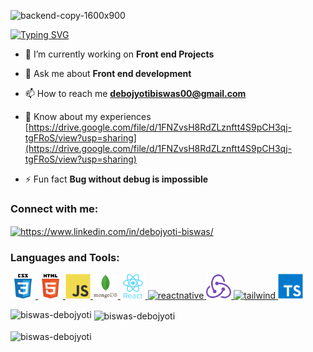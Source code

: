 ![backend-copy-1600x900](https://user-images.githubusercontent.com/101389007/193854846-5944fad4-1a74-4f30-b691-adb57077e4d0.jpg)



<a href="https://git.io/typing-svg"><img src="https://readme-typing-svg.herokuapp.com?font=Fira+Code&size=40&pause=1000&center=true&vCenter=true&width=935&height=100&lines=Hi👋,+I'm+Debojyoti...." alt="Typing SVG" /></a>


- 🔭 I’m currently working on **Front end Projects**

- 💬 Ask me about **Front end development**

- 📫 How to reach me **debojyotibiswas00@gmail.com**

- 📄 Know about my experiences [https://drive.google.com/file/d/1FNZvsH8RdZLznftt4S9pCH3qj-tgFRoS/view?usp=sharing](https://drive.google.com/file/d/1FNZvsH8RdZLznftt4S9pCH3qj-tgFRoS/view?usp=sharing)

- ⚡ Fun fact **Bug without debug is impossible**

<h3 align="left">Connect with me:</h3>
<p align="left">
<a href="https://linkedin.com/in/https://www.linkedin.com/in/debojyoti-biswas/" target="blank"><img align="center" src="https://raw.githubusercontent.com/rahuldkjain/github-profile-readme-generator/master/src/images/icons/Social/linked-in-alt.svg" alt="https://www.linkedin.com/in/debojyoti-biswas/" height="30" width="40" /></a>
</p>

<h3 align="left">Languages and Tools:</h3>
<p align="left"> <a href="https://www.w3schools.com/css/" target="_blank" rel="noreferrer"> <img src="https://raw.githubusercontent.com/devicons/devicon/master/icons/css3/css3-original-wordmark.svg" alt="css3" width="40" height="40"/> </a> <a href="https://www.w3.org/html/" target="_blank" rel="noreferrer"> <img src="https://raw.githubusercontent.com/devicons/devicon/master/icons/html5/html5-original-wordmark.svg" alt="html5" width="40" height="40"/> </a> <a href="https://developer.mozilla.org/en-US/docs/Web/JavaScript" target="_blank" rel="noreferrer"> <img src="https://raw.githubusercontent.com/devicons/devicon/master/icons/javascript/javascript-original.svg" alt="javascript" width="40" height="40"/> </a> <a href="https://www.mongodb.com/" target="_blank" rel="noreferrer"> <img src="https://raw.githubusercontent.com/devicons/devicon/master/icons/mongodb/mongodb-original-wordmark.svg" alt="mongodb" width="40" height="40"/> </a> <a href="https://reactjs.org/" target="_blank" rel="noreferrer"> <img src="https://raw.githubusercontent.com/devicons/devicon/master/icons/react/react-original-wordmark.svg" alt="react" width="40" height="40"/> </a> <a href="https://reactnative.dev/" target="_blank" rel="noreferrer"> <img src="https://reactnative.dev/img/header_logo.svg" alt="reactnative" width="40" height="40"/> </a> <a href="https://redux.js.org" target="_blank" rel="noreferrer"> <img src="https://raw.githubusercontent.com/devicons/devicon/master/icons/redux/redux-original.svg" alt="redux" width="40" height="40"/> </a> <a href="https://tailwindcss.com/" target="_blank" rel="noreferrer"> <img src="https://www.vectorlogo.zone/logos/tailwindcss/tailwindcss-icon.svg" alt="tailwind" width="40" height="40"/> </a> <a href="https://www.typescriptlang.org/" target="_blank" rel="noreferrer"> <img src="https://raw.githubusercontent.com/devicons/devicon/master/icons/typescript/typescript-original.svg" alt="typescript" width="40" height="40"/> </a> </p>

<p><img align="left" src="https://github-readme-stats.vercel.app/api/top-langs?username=biswas-debojyoti&show_icons=true&locale=en&layout=compact" alt="biswas-debojyoti" /></p>

<p>&nbsp;<img align="center" src="https://github-readme-stats.vercel.app/api?username=biswas-debojyoti&show_icons=true&locale=en" alt="biswas-debojyoti" /></p>

<p><img align="center" src="https://github-readme-streak-stats.herokuapp.com/?user=biswas-debojyoti&" alt="biswas-debojyoti" /></p>
